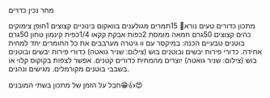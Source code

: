 





מחר נכין כדרים 

מתכון כדורים טעים נורא🧆
15תמרים מגולענים בוואקום בינוניים
קצוצים
1חופן צימוקים כהים
קצוצים
50גרם חמאה
מומסת
2כפות אבקת קקאו
1/4כפית קינמון טחון
50גרם בוטנים טבעיים
הכנה:
במיקסר עם וו גיטרה מערבבים את כל החומרים יחד למחית אחידה.
כדורי פירות יבשים ובוטנים בוש (צילום: שניר גואטה)
כדורי פירות יבשים ובוטנים בוש (צילום: שניר גואטה)
יוצרים מהמחית כדורים קטנים.
אפשר לצפות בקוקוס קלוי או בשבבי בוטנים מקורמלים. מגישים ונהנים.



חבל על הזמן של מתכון בשתי המובנים😁👍😍
